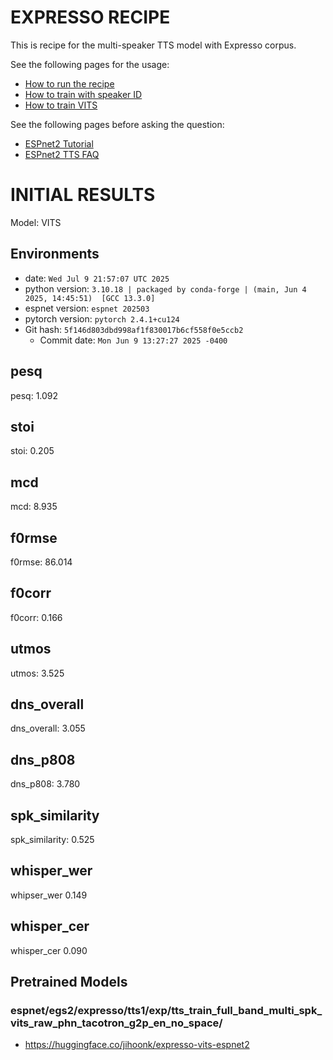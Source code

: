 # EXPRESSO RECIPE

This is recipe for the multi-speaker TTS model with Expresso corpus.

See the following pages for the usage:
- [How to run the recipe](../../TEMPLATE/tts1/README.md#how-to-run)
- [How to train with speaker ID](../../TEMPLATE/tts1/README.md#multi-speaker-model-with-speaker-id-embedding-training)
- [How to train VITS](../../TEMPLATE/tts1/README.md#vits-training)

See the following pages before asking the question:
- [ESPnet2 Tutorial](https://espnet.github.io/espnet/espnet2_tutorial.html)
- [ESPnet2 TTS FAQ](../../TEMPLATE/tts1/README.md#faq)

# INITIAL RESULTS

Model: VITS

## Environments
- date: `Wed Jul 9 21:57:07 UTC 2025`
- python version: `3.10.18 | packaged by conda-forge | (main, Jun 4 2025, 14:45:51)  [GCC 13.3.0]`
- espnet version: `espnet 202503`
- pytorch version: `pytorch 2.4.1+cu124`
- Git hash: `5f146d803dbd998af1f830017b6cf558f0e5ccb2`
  - Commit date: `Mon Jun 9 13:27:27 2025 -0400`

## pesq
pesq: 1.092

## stoi
stoi: 0.205

## mcd
mcd: 8.935

## f0rmse
f0rmse: 86.014

## f0corr
f0corr: 0.166

## utmos
utmos: 3.525

## dns_overall
dns_overall: 3.055

## dns_p808
dns_p808: 3.780

## spk_similarity
spk_similarity: 0.525

## whisper_wer
whipser_wer 0.149

## whisper_cer
whisper_cer 0.090

## Pretrained Models

### espnet/egs2/expresso/tts1/exp/tts_train_full_band_multi_spk_vits_raw_phn_tacotron_g2p_en_no_space/

- https://huggingface.co/jihoonk/expresso-vits-espnet2
